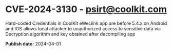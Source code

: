# CVE-2024-3130 - psirt@coolkit.com

Hard-coded Credentials in CoolKit eWeLlink app are before 5.4.x on Android and IOS allows local attacker to unauthorized access to sensitive data via Decryption algorithm and key obtained after decompiling app



**Publish date:** 2024-04-01
